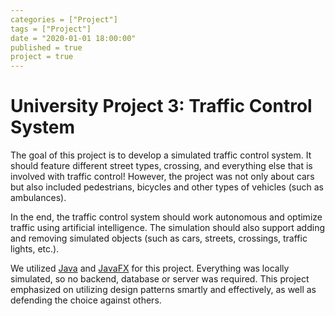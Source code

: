 ```yaml
---
categories = ["Project"]
tags = ["Project"]
date = "2020-01-01 18:00:00"
published = true
project = true
---
```


# University Project 3: Traffic Control System

The goal of this project is to develop a simulated traffic control system.
It should feature different street types, crossing, and everything else that is involved with traffic control!
However, the project was not only about cars but also included pedestrians, bicycles and other types of vehicles (such as ambulances).

In the end, the traffic control system should work autonomous and optimize traffic using artificial intelligence.
The simulation should also support adding and removing simulated objects (such as cars, streets, crossings, traffic lights, etc.).

We utilized [Java] and [JavaFX] for this project.
Everything was locally simulated, so no backend, database or server was required.
This project emphasized on utilizing design patterns smartly and effectively, as well as defending the choice against others.

[java]: https://www.java.com/
[javafx]: https://openjfx.io/
